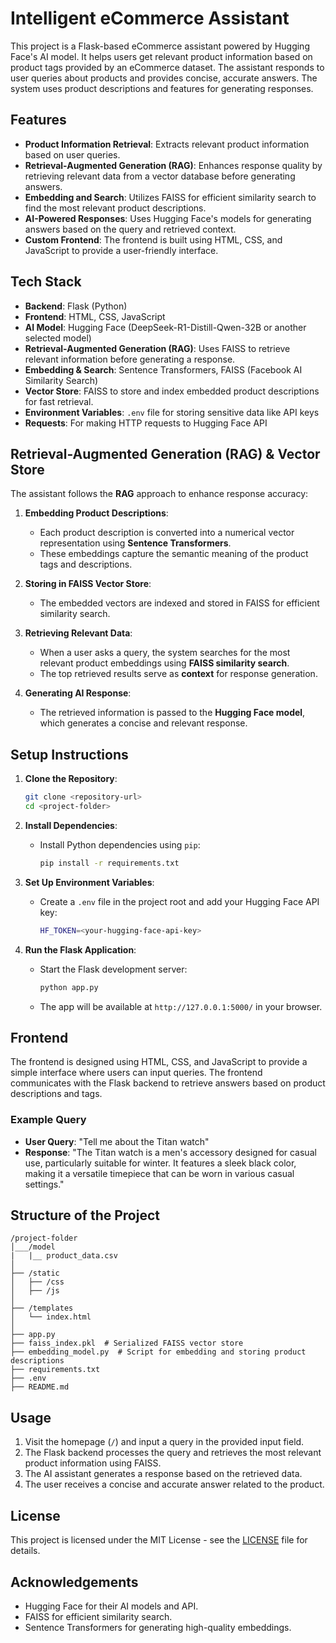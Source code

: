 # Intelligent eCommerce Assistant

This project is a Flask-based eCommerce assistant powered by Hugging Face's AI model. It helps users get relevant product information based on product tags provided by an eCommerce dataset. The assistant responds to user queries about products and provides concise, accurate answers. The system uses product descriptions and features for generating responses.

## Features

- **Product Information Retrieval**: Extracts relevant product information based on user queries.
- **Retrieval-Augmented Generation (RAG)**: Enhances response quality by retrieving relevant data from a vector database before generating answers.
- **Embedding and Search**: Utilizes FAISS for efficient similarity search to find the most relevant product descriptions.
- **AI-Powered Responses**: Uses Hugging Face's models for generating answers based on the query and retrieved context.
- **Custom Frontend**: The frontend is built using HTML, CSS, and JavaScript to provide a user-friendly interface.

## Tech Stack

- **Backend**: Flask (Python)
- **Frontend**: HTML, CSS, JavaScript
- **AI Model**: Hugging Face (DeepSeek-R1-Distill-Qwen-32B or another selected model)
- **Retrieval-Augmented Generation (RAG)**: Uses FAISS to retrieve relevant information before generating a response.
- **Embedding & Search**: Sentence Transformers, FAISS (Facebook AI Similarity Search)
- **Vector Store**: FAISS to store and index embedded product descriptions for fast retrieval.
- **Environment Variables**: `.env` file for storing sensitive data like API keys
- **Requests**: For making HTTP requests to Hugging Face API

## Retrieval-Augmented Generation (RAG) & Vector Store

The assistant follows the **RAG** approach to enhance response accuracy:
1. **Embedding Product Descriptions**:  
   - Each product description is converted into a numerical vector representation using **Sentence Transformers**.
   - These embeddings capture the semantic meaning of the product tags and descriptions.

2. **Storing in FAISS Vector Store**:  
   - The embedded vectors are indexed and stored in FAISS for efficient similarity search.

3. **Retrieving Relevant Data**:  
   - When a user asks a query, the system searches for the most relevant product embeddings using **FAISS similarity search**.
   - The top retrieved results serve as **context** for response generation.

4. **Generating AI Response**:  
   - The retrieved information is passed to the **Hugging Face model**, which generates a concise and relevant response.

## Setup Instructions

1. **Clone the Repository**:
   ```bash
   git clone <repository-url>
   cd <project-folder>
   ```

2. **Install Dependencies**:
   - Install Python dependencies using `pip`:
     ```bash
     pip install -r requirements.txt
     ```

3. **Set Up Environment Variables**:
   - Create a `.env` file in the project root and add your Hugging Face API key:
     ```bash
     HF_TOKEN=<your-hugging-face-api-key>
     ```

4. **Run the Flask Application**:
   - Start the Flask development server:
     ```bash
     python app.py
     ```
   - The app will be available at `http://127.0.0.1:5000/` in your browser.

## Frontend

The frontend is designed using HTML, CSS, and JavaScript to provide a simple interface where users can input queries. The frontend communicates with the Flask backend to retrieve answers based on product descriptions and tags.

### Example Query

- **User Query**: "Tell me about the Titan watch"
- **Response**: "The Titan watch is a men's accessory designed for casual use, particularly suitable for winter. It features a sleek black color, making it a versatile timepiece that can be worn in various casual settings."

## Structure of the Project

```
/project-folder
│___/model
|   |__ product_data.csv
│
├── /static
│   ├── /css
│   ├── /js
│
├── /templates
│   └── index.html
│
├── app.py
├── faiss_index.pkl  # Serialized FAISS vector store
├── embedding_model.py  # Script for embedding and storing product descriptions
├── requirements.txt
├── .env
├── README.md
```

## Usage

1. Visit the homepage (`/`) and input a query in the provided input field.
2. The Flask backend processes the query and retrieves the most relevant product information using FAISS.
3. The AI assistant generates a response based on the retrieved data.
4. The user receives a concise and accurate answer related to the product.

## License

This project is licensed under the MIT License - see the [LICENSE](LICENSE) file for details.

## Acknowledgements

- Hugging Face for their AI models and API.
- FAISS for efficient similarity search.
- Sentence Transformers for generating high-quality embeddings.
```